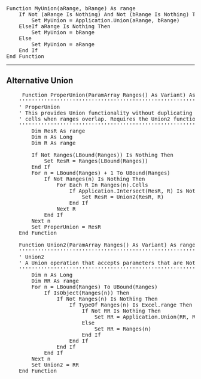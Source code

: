<pre>
Function MyUnion(aRange, bRange) As range
    If Not (aRange Is Nothing) And Not (bRange Is Nothing) Then
        Set MyUnion = Application.Union(aRange, bRange)
    ElseIf aRange Is Nothing Then
        Set MyUnion = bRange
    Else
        Set MyUnion = aRange
    End If
End Function
</pre>

---------------------------------------------------------------------------------------
<h2>Alternative Union</h2>

<pre>
     Function ProperUnion(ParamArray Ranges() As Variant) As range
    ''''''''''''''''''''''''''''''''''''''''''''''''''''''''
    ' ProperUnion
    ' This provides Union functionality without duplicating
    ' cells when ranges overlap. Requires the Union2 function.
    ''''''''''''''''''''''''''''''''''''''''''''''''''''''''
        Dim ResR As range
        Dim n As Long
        Dim R As range
        
        If Not Ranges(LBound(Ranges)) Is Nothing Then
            Set ResR = Ranges(LBound(Ranges))
        End If
        For n = LBound(Ranges) + 1 To UBound(Ranges)
            If Not Ranges(n) Is Nothing Then
                For Each R In Ranges(n).Cells
                    If Application.Intersect(ResR, R) Is Nothing Then
                        Set ResR = Union2(ResR, R)
                    End If
                Next R
            End If
        Next n
        Set ProperUnion = ResR
    End Function
    
    Function Union2(ParamArray Ranges() As Variant) As range
    ''''''''''''''''''''''''''''''''''''''''''''''''''''''''
    ' Union2
    ' A Union operation that accepts parameters that are Nothing.
    ''''''''''''''''''''''''''''''''''''''''''''''''''''''''
        Dim n As Long
        Dim RR As range
        For n = LBound(Ranges) To UBound(Ranges)
            If IsObject(Ranges(n)) Then
                If Not Ranges(n) Is Nothing Then
                    If TypeOf Ranges(n) Is Excel.range Then
                        If Not RR Is Nothing Then
                            Set RR = Application.Union(RR, Ranges(n))
                        Else
                            Set RR = Ranges(n)
                        End If
                    End If
                End If
            End If
        Next n
        Set Union2 = RR
    End Function
</pre>
